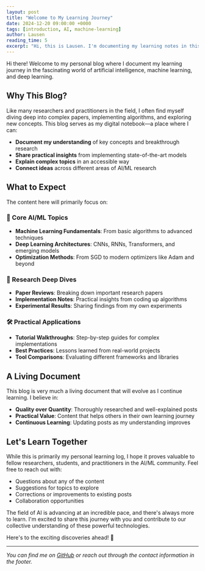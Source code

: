 ```yaml
---
layout: post
title: "Welcome to My Learning Journey"
date: 2024-12-20 09:00:00 +0000
tags: [introduction, AI, machine-learning]
author: Lausen
reading_time: 5
excerpt: "Hi, this is Lausen. I'm documenting my learning notes in this blog, covering AI, Machine Learning, Deep Learning, and other technical subjects. This inaugural post introduces the purpose and scope of this blog."
---
```


Hi there! Welcome to my personal blog where I document my learning journey in the fascinating world of artificial intelligence, machine learning, and deep learning.

## Why This Blog?

Like many researchers and practitioners in the field, I often find myself diving deep into complex papers, implementing algorithms, and exploring new concepts. This blog serves as my digital notebook—a place where I can:

- **Document my understanding** of key concepts and breakthrough research
- **Share practical insights** from implementing state-of-the-art models  
- **Explain complex topics** in an accessible way
- **Connect ideas** across different areas of AI/ML research

## What to Expect

The content here will primarily focus on:

### 🧠 Core AI/ML Topics
- **Machine Learning Fundamentals**: From basic algorithms to advanced techniques
- **Deep Learning Architectures**: CNNs, RNNs, Transformers, and emerging models
- **Optimization Methods**: From SGD to modern optimizers like Adam and beyond

### 🔬 Research Deep Dives
- **Paper Reviews**: Breaking down important research papers
- **Implementation Notes**: Practical insights from coding up algorithms
- **Experimental Results**: Sharing findings from my own experiments

### 🛠️ Practical Applications
- **Tutorial Walkthroughs**: Step-by-step guides for complex implementations
- **Best Practices**: Lessons learned from real-world projects
- **Tool Comparisons**: Evaluating different frameworks and libraries

## A Living Document

This blog is very much a living document that will evolve as I continue learning. I believe in:

- **Quality over Quantity**: Thoroughly researched and well-explained posts
- **Practical Value**: Content that helps others in their own learning journey  
- **Continuous Learning**: Updating posts as my understanding improves

## Let's Learn Together

While this is primarily my personal learning log, I hope it proves valuable to fellow researchers, students, and practitioners in the AI/ML community. Feel free to reach out with:

- Questions about any of the content
- Suggestions for topics to explore
- Corrections or improvements to existing posts
- Collaboration opportunities

The field of AI is advancing at an incredible pace, and there's always more to learn. I'm excited to share this journey with you and contribute to our collective understanding of these powerful technologies.

Here's to the exciting discoveries ahead! 🚀

---

*You can find me on [GitHub](https://github.com/lausen001) or reach out through the contact information in the footer.* 